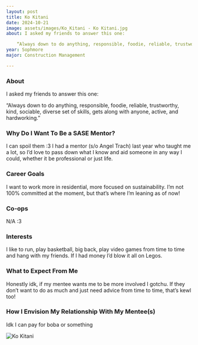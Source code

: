 ```yaml
---
layout: post
title: Ko Kitani 
date: 2024-10-21
image: assets/images/Ko_Kitani - Ko Kitani.jpg
about: I asked my friends to answer this one:

    “Always down to do anything, responsible, foodie, reliable, trustworthy, kind, sociable, diverse set of skills, gets along with anyone, active, and hardworking.” 
year: Sophmore
major: Construction Management

---
```


### About

I asked my friends to answer this one:

“Always down to do anything, responsible, foodie, reliable, trustworthy, kind, sociable, diverse set of skills, gets along with anyone, active, and hardworking.” 

### Why Do I Want To Be a SASE Mentor?

I can spoil them :3 I had a mentor (s/o Angel Trach) last year who taught me a lot, so I’d love to pass down what I know and aid someone in any way I could, whether it be professional or just life.

### Career Goals

I want to work more in residential, more focused on sustainability. I’m not 100% committed at the moment, but that’s where I’m leaning as of now!

### Co-ops

N/A :3

### Interests

I like to run, play basketball, big back, play video games from time to time and hang with my friends. If I had money I’d blow it all on Legos.

### What to Expect From Me

Honestly idk, if my mentee wants me to be more involved I gotchu. If they don’t want to do as much and just need advice from time to time, that’s kewl too!

### How I Envision My Relationship With My Mentee(s) 

Idk I can pay for boba or something

<div class="text-center my-5">
    <img src="https://sase-drexel.github.io/mentorship-2024/assets/images/Ko_Kitani - Ko Kitani.jpg" alt="Ko Kitani" class="rounded post-img" />
</div>
